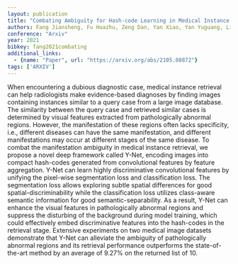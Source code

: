 ```yaml
---
layout: publication
title: "Combating Ambiguity for Hash-code Learning in Medical Instance Retrieval"
authors: Fang Jiansheng, Fu Huazhu, Zeng Dan, Yan Xiao, Yan Yuguang, Liu Jiang
conference: "Arxiv"
year: 2021
bibkey: fang2021combating
additional_links:
  - {name: "Paper", url: "https://arxiv.org/abs/2105.08872"}
tags: ['ARXIV']
---
```

When encountering a dubious diagnostic case, medical instance retrieval can help
radiologists make evidence-based diagnoses by finding images containing
instances similar to a query case from a large image database. The similarity
between the query case and retrieved similar cases is determined by visual
features extracted from pathologically abnormal regions. However, the
manifestation of these regions often lacks specificity, i.e., different diseases
can have the same manifestation, and different manifestations may occur at
different stages of the same disease. To combat the manifestation ambiguity in
medical instance retrieval, we propose a novel deep framework called Y-Net,
encoding images into compact hash-codes generated from convolutional features by
feature aggregation. Y-Net can learn highly discriminative convolutional
features by unifying the pixel-wise segmentation loss and classification loss.
The segmentation loss allows exploring subtle spatial differences for good
spatial-discriminability while the classification loss utilizes class-aware
semantic information for good semantic-separability. As a result, Y-Net can
enhance the visual features in pathologically abnormal regions and suppress the
disturbing of the background during model training, which could effectively
embed discriminative features into the hash-codes in the retrieval stage.
Extensive experiments on two medical image datasets demonstrate that Y-Net can
alleviate the ambiguity of pathologically abnormal regions and its retrieval
performance outperforms the state-of-the-art method by an average of 9.27\% on
the returned list of 10.
